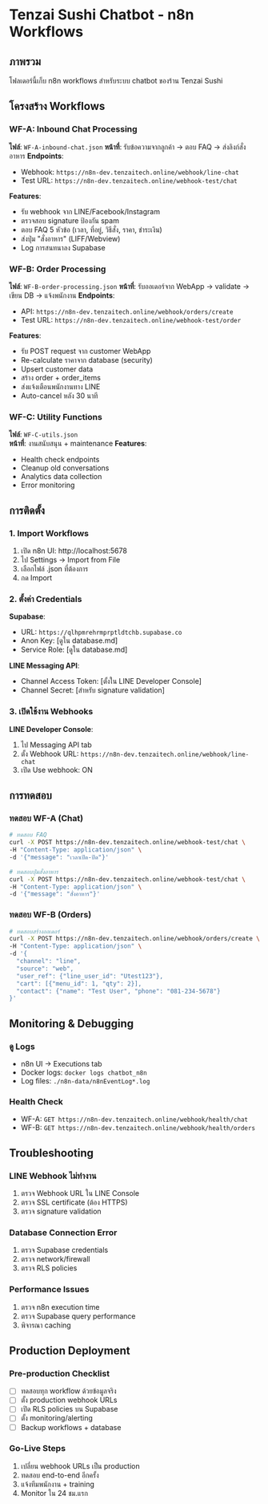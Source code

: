 # Tenzai Sushi Chatbot - n8n Workflows

## ภาพรวม
โฟลเดอร์นี้เก็บ n8n workflows สำหรับระบบ chatbot ของร้าน Tenzai Sushi

## โครงสร้าง Workflows

### WF-A: Inbound Chat Processing
**ไฟล์**: `WF-A-inbound-chat.json`
**หน้าที่**: รับข้อความจากลูกค้า → ตอบ FAQ → ส่งลิงก์สั่งอาหาร
**Endpoints**:
- Webhook: `https://n8n-dev.tenzaitech.online/webhook/line-chat`
- Test URL: `https://n8n-dev.tenzaitech.online/webhook-test/chat`

**Features**:
- รับ webhook จาก LINE/Facebook/Instagram
- ตรวจสอบ signature ป้องกัน spam
- ตอบ FAQ 5 หัวข้อ (เวลา, ที่อยู่, วิธีสั่ง, ราคา, ชำระเงิน)
- ส่งปุ่ม "สั่งอาหาร" (LIFF/Webview)
- Log การสนทนาลง Supabase

### WF-B: Order Processing  
**ไฟล์**: `WF-B-order-processing.json`
**หน้าที่**: รับออเดอร์จาก WebApp → validate → เขียน DB → แจ้งพนักงาน
**Endpoints**:
- API: `https://n8n-dev.tenzaitech.online/webhook/orders/create`
- Test URL: `https://n8n-dev.tenzaitech.online/webhook-test/order`

**Features**:
- รับ POST request จาก customer WebApp
- Re-calculate ราคาจาก database (security)
- Upsert customer data
- สร้าง order + order_items
- ส่งแจ้งเตือนพนักงานทาง LINE
- Auto-cancel หลัง 30 นาที

### WF-C: Utility Functions
**ไฟล์**: `WF-C-utils.json`  
**หน้าที่**: งานสนับสนุน + maintenance
**Features**:
- Health check endpoints
- Cleanup old conversations
- Analytics data collection
- Error monitoring

## การติดตั้ง

### 1. Import Workflows
1. เปิด n8n UI: http://localhost:5678
2. ไป Settings → Import from File
3. เลือกไฟล์ .json ที่ต้องการ
4. กด Import

### 2. ตั้งค่า Credentials
**Supabase**:
- URL: `https://qlhpmrehrmprptldtchb.supabase.co`
- Anon Key: [ดูใน database.md]
- Service Role: [ดูใน database.md]

**LINE Messaging API**:
- Channel Access Token: [ตั้งใน LINE Developer Console]
- Channel Secret: [สำหรับ signature validation]

### 3. เปิดใช้งาน Webhooks
**LINE Developer Console**:
1. ไป Messaging API tab
2. ตั้ง Webhook URL: `https://n8n-dev.tenzaitech.online/webhook/line-chat`
3. เปิด Use webhook: ON

## การทดสอบ

### ทดสอบ WF-A (Chat)
```bash
# ทดสอบ FAQ
curl -X POST https://n8n-dev.tenzaitech.online/webhook-test/chat \
-H "Content-Type: application/json" \
-d '{"message": "เวลาเปิด-ปิด"}'

# ทดสอบปุ่มสั่งอาหาร  
curl -X POST https://n8n-dev.tenzaitech.online/webhook-test/chat \
-H "Content-Type: application/json" \
-d '{"message": "สั่งอาหาร"}'
```

### ทดสอบ WF-B (Orders)
```bash
# ทดสอบสร้างออเดอร์
curl -X POST https://n8n-dev.tenzaitech.online/webhook/orders/create \
-H "Content-Type: application/json" \
-d '{
  "channel": "line",
  "source": "web", 
  "user_ref": {"line_user_id": "Utest123"},
  "cart": [{"menu_id": 1, "qty": 2}],
  "contact": {"name": "Test User", "phone": "081-234-5678"}
}'
```

## Monitoring & Debugging

### ดู Logs
- n8n UI → Executions tab
- Docker logs: `docker logs chatbot_n8n`
- Log files: `./n8n-data/n8nEventLog*.log`

### Health Check
- WF-A: `GET https://n8n-dev.tenzaitech.online/webhook/health/chat`
- WF-B: `GET https://n8n-dev.tenzaitech.online/webhook/health/orders`

## Troubleshooting

### LINE Webhook ไม่ทำงาน
1. ตรวจ Webhook URL ใน LINE Console
2. ตรวจ SSL certificate (ต้อง HTTPS)
3. ตรวจ signature validation

### Database Connection Error  
1. ตรวจ Supabase credentials
2. ตรวจ network/firewall 
3. ตรวจ RLS policies

### Performance Issues
1. ตรวจ n8n execution time
2. ตรวจ Supabase query performance  
3. พิจารณา caching

## Production Deployment

### Pre-production Checklist
- [ ] ทดสอบทุก workflow ด้วยข้อมูลจริง
- [ ] ตั้ง production webhook URLs
- [ ] เปิด RLS policies บน Supabase
- [ ] ตั้ง monitoring/alerting
- [ ] Backup workflows + database

### Go-Live Steps
1. เปลี่ยน webhook URLs เป็น production
2. ทดสอบ end-to-end อีกครั้ง
3. แจ้งทีมพนักงาน + training
4. Monitor ใน 24 ชม.แรก
